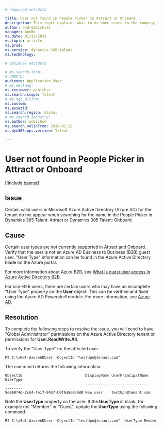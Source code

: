 ```yaml
---
# required metadata

title: User not found in People Picker in Attract or Onboard
description: This topic explains what to do when users in the company tenant aren't showing up in the People Picker in Dynamics 365 Talent - Attract or Onboard.
author: andreabichsel
manager: AnnBe
ms.date: 01/22/2019
ms.topic: article
ms.prod: 
ms.service: dynamics-365-talent
ms.technology: 

# optional metadata

# ms.search.form: 
# ROBOTS: 
audience: Application User
# ms.devlang: 
ms.reviewer: anbichse
ms.search.scope: Talent
# ms.tgt_pltfrm: 
ms.custom: 
ms.assetid: 
ms.search.region: Global
# ms.search.industry: 
ms.author: anbichse
ms.search.validFrom: 2019-01-22
ms.dyn365.ops.version: Talent

---
```


# User not found in People Picker in Attract or Onboard
[!include [banner](includes/banner.md)]

## Issue

Certain valid users in Microsoft Azure Active Directory (Azure AD) for the tenant do not appear when searching for the name in the People Picker in Dynamics 365 Talent: Attract or Dynamics 365 Talent: Onboard.

## Cause

Certain user types are not currently supported in Attract and Onboard. Verify that the user is not an Azure AD Business to Business (B2B) guest user. "User Type" information can be found in the Azure Active Directory blade on the Azure portal.

For more information about Azure B2B, see [What is guest user access in Azure Active Directory B2B](https://docs.microsoft.com/azure/active-directory/b2b/what-is-b2b).

For non-B2B users, there are certain users who may have an incomplete "User Type" property on the **User** object. This can be verified and fixed using the Azure AD Powershell module. For more information, see [Azure AD](https://docs.microsoft.com/powershell/module/azuread/?view=azureadps-2.0).

## Resolution

To complete the following steps to resolve the issue, you will need to have "Global Administrator" permissions on the Azure Active Directory tenant or permissions for **User.ReadWrite.All**.

To verify the "User Type" for the affected user.

```
PS C:\>Get-AzureADUser -ObjectId "testUpn@tenant.com"
```
The command returns the following information.
```
ObjectId                             DisplayName UserPrincipalName      UserType
--------                             ----------- -----------------      --------
5e8b0f4d-2cd4-4e17-9467-b0f6a5c0c4d0 New user    testUpn@tenant.com     
```
Note the **UserType** property on the user. If the **UserType** is blank, for example not "Member" or "Guest", update the **UserType** using the following command.

```
PS C:\>Set-AzureADUser -ObjectId "testUpn@tenant.com" -UserType Member
```
